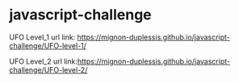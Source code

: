 # javascript-challenge
UFO Level_1 url link: https://mignon-duplessis.github.io/javascript-challenge/UFO-level-1/



UFO Level_2 url link:https://mignon-duplessis.github.io/javascript-challenge/UFO-level-2/
